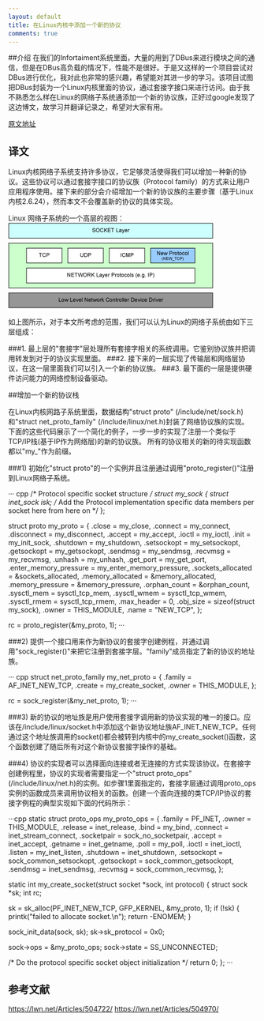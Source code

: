```yaml
---
layout: default
title: 在Linux内核中添加一个新的协议
comments: true
---
```


##介绍
在我们的Infortaiment系统里面，大量的用到了DBus来进行模块之间的通信，但是在DBus高负载的情况下，性能不是很好。于是又这样的一个项目尝试对DBus进行优化，我对此也非常的感兴趣，希望能对其进一步的学习。该项目试图把DBus封装为一个Linux内核里面的协议，通过套接字接口来进行访问。由于我不熟悉怎么样在Linux的网络子系统通添加一个新的协议族，正好过google发现了这边博文，故学习并翻译记录之，希望对大家有用。

[原文地址](https://linuxwarrior.wordpress.com/2008/12/02/add-a-new-protocol-to-linux-kernel/)

## 译文
Linux内核网络子系统支持许多协议，它足够灵活使得我们可以增加一种新的协议。这些协议可以通过套接字接口的协议族（Protocol
family）的方式来让用户应用程序使用。接下来的部分会介绍增加一个新的协议族的主要步骤（基于Linux内核2.6.24），然而本文不会覆盖新的协议的具体实现。

Linux 网络子系统的一个高层的视图：
![high-level-architecture](../images/socket1.jpg)

如上图所示，对于本文所考虑的范围，我们可以认为Linux的网络子系统由如下三层组成：

###1. 最上层的"套接字"层处理所有套接字相关的系统调用。它鉴别协议族并把调用转发到对于的协议实现里面。
###2. 接下来的一层实现了传输层和网络层协议，在这一层里面我们可以引入一个新的协议族。
###3. 最下面的一层是提供硬件访问能力的网络控制设备驱动。

##增加一个新的协议栈

在Linux内核网路子系统里面，数据结构"struct proto" (/include/net/sock.h)和"struct net_proto_family" (/include/linux/net.h)封装了网络协议族的实现。 下面的这些代码展示了一个简化的例子，一步一步的实现了注册一个类似于TCP/IP栈(基于IP作为网络层)的新的协议族。 所有的协议相关的新的待实现函数都以"my_"作为前缀。

###1) 初始化"struct
proto"的一个实例并且注册通过调用"proto_register()"注册到Linux网络子系统。

··· cpp
/* Protocol specific socket structure */
struct my_sock {
struct inet_sock isk;
/* Add the Protocol implementation specific data members per socket here from here on */
};

struct proto my_proto = {
.close = my_close,
.connect = my_connect,
.disconnect = my_disconnect,
.accept = my_accept,
.ioctl = my_ioctl,
.init = my_init_sock,
.shutdown = my_shutdown,
.setsockopt = my_setsockopt,
.getsockopt = my_getsockopt,
.sendmsg = my_sendmsg,
.recvmsg = my_recvmsg,
.unhash = my_unhash,
.get_port = my_get_port,
.enter_memory_pressure = my_enter_memory_pressure,
.sockets_allocated = &sockets_allocated,
.memory_allocated = &memory_allocated,
.memory_pressure = &memory_pressure,
.orphan_count = &orphan_count,
.sysctl_mem = sysctl_tcp_mem,
.sysctl_wmem = sysctl_tcp_wmem,
.sysctl_rmem = sysctl_tcp_rmem,
.max_header = 0,
.obj_size = sizeof(struct my_sock),
.owner	= THIS_MODULE,
.name	= "NEW_TCP",
};

rc = proto_register(&my_proto, 1);
···

###2) 提供一个接口用来作为新协议的套接字创建例程，并通过调用"sock_register()"来把它注册到套接字层。"family"成员指定了新的协议的地址族。

··· cpp
struct net_proto_family my_net_proto = {
.family = AF_INET_NEW_TCP,
.create = my_create_socket,
.owner	= THIS_MODULE,
};

rc = sock_register(&my_net_proto, 1);
···

###3) 新的协议的地址族是用户使用套接字调用新的协议实现的唯一的接口。应该在/include/linux/socket.h中添加这个新协议地址族AF_INET_NEW_TCP。任何通过这个地址族调用的socket()都会被转到内核中的my_create_socket()函数，这个函数创建了随后所有对这个新协议套接字操作的基础。

###4) 协议的实现者可以选择面向连接或者无连接的方式实现该协议。在套接字创建例程里，协议的实现者需要指定一个"struct proto_ops"
(/include/linux/net.h)的实例。如步骤1里面指定的，套接字层通过调用proto_ops实例的函数成员来调用协议相关的函数。创建一个面向连接的类TCP/IP协议的套接字例程的典型实现如下面的代码所示：

···cpp
static struct proto_ops my_proto_ops = {
.family = PF_INET,
.owner = THIS_MODULE,
.release = inet_release,
.bind = my_bind,
.connect = inet_stream_connect,
.socketpair = sock_no_socketpair,
.accept = inet_accept,
.getname = inet_getname,
.poll = my_poll,
.ioctl = inet_ioctl,
.listen = my_inet_listen,
.shutdown = inet_shutdown,
.setsockopt = sock_common_setsockopt,
.getsockopt = sock_common_getsockopt,
.sendmsg = inet_sendmsg,
.recvmsg = sock_common_recvmsg,
};

static int my_create_socket(struct socket *sock, int protocol)
{
struct sock *sk;
int rc;

sk = sk_alloc(PF_INET_NEW_TCP, GFP_KERNEL, &my_proto, 1);
if (!sk) {
printk("failed to allocate socket.\n");
return -ENOMEM;
}

sock_init_data(sock, sk);
sk->sk_protocol = 0x0;

sock->ops = &my_proto_ops;
sock->state = SS_UNCONNECTED;

/* Do the protocol specific socket object initialization */
return 0;
};
···

## 参考文献
https://lwn.net/Articles/504722/
https://lwn.net/Articles/504970/

